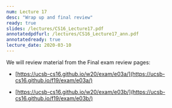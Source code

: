 ```yaml
---
num: Lecture 17
desc: "Wrap up and final review"
ready: true
slides: /lectures/CS16_Lecture17.pdf
annotatedpdfurl: /lectures/CS16_Lecture17_ann.pdf
annotatedready: true
lecture_date: 2020-03-10
---
```


We will review material from the Final exam review pages:

* [https://ucsb-cs16.github.io/w20/exam/e03a/](https://ucsb-cs16.github.io/f19/exam/e03a/)

* [https://ucsb-cs16.github.io/w20/exam/e03b/](https://ucsb-cs16.github.io/f19/exam/e03b/)
